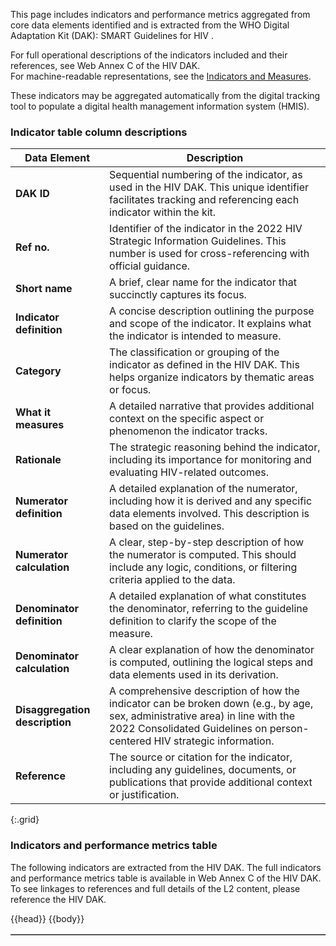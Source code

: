 This page includes indicators and performance metrics aggregated from core data elements identified and is extracted from the WHO Digital Adaptation Kit (DAK): SMART Guidelines for HIV .

For full operational descriptions of the indicators included and their references, see Web Annex C of the HIV DAK.  
For machine-readable representations, see the <a href="indicators-measures.html">Indicators and Measures</a>.

These indicators may be aggregated automatically from the digital tracking tool to populate a digital health management information system (HMIS).

### Indicator table column descriptions

| Data Element                | Description |
|-----------------------------|-------------|
| **DAK ID**                | Sequential numbering of the indicator, as used in the HIV DAK. This unique identifier facilitates tracking and referencing each indicator within the kit. |
| **Ref no.**               | Identifier of the indicator in the 2022 HIV Strategic Information Guidelines. This number is used for cross-referencing with official guidance. |
| **Short name**            | A brief, clear name for the indicator that succinctly captures its focus. |
| **Indicator definition**  | A concise description outlining the purpose and scope of the indicator. It explains what the indicator is intended to measure. |
| **Category**              | The classification or grouping of the indicator as defined in the HIV DAK. This helps organize indicators by thematic areas or focus. |
| **What it measures**      | A detailed narrative that provides additional context on the specific aspect or phenomenon the indicator tracks. |
| **Rationale**             | The strategic reasoning behind the indicator, including its importance for monitoring and evaluating HIV-related outcomes. |
| **Numerator definition**  | A detailed explanation of the numerator, including how it is derived and any specific data elements involved. This description is based on the guidelines. |
| **Numerator calculation** | A clear, step-by-step description of how the numerator is computed. This should include any logic, conditions, or filtering criteria applied to the data. |
| **Denominator definition**| A detailed explanation of what constitutes the denominator, referring to the guideline definition to clarify the scope of the measure. |
| **Denominator calculation**| A clear explanation of how the denominator is computed, outlining the logical steps and data elements used in its derivation. |
| **Disaggregation description**| A comprehensive description of how the indicator can be broken down (e.g., by age, sex, administrative area) in line with the 2022 Consolidated Guidelines on person-centered HIV strategic information. |
| **Reference**             | The source or citation for the indicator, including any guidelines, documents, or publications that provide additional context or justification. |

{:.grid}

### Indicators and performance metrics table

The following indicators are extracted from the HIV DAK. The full indicators and performance metrics table is available in Web Annex C of the HIV DAK. To see linkages to references and full details of the L2 content, please reference the HIV DAK.

<div style=" width: 100%; height: 500px; overflow: scroll;">

  <table border="1" class="dataframe table table-striped table-bordered">
    <thead style="position: sticky;top: 0;z-index: 100;background-color: white;">
        {{head}}
      </thead>
    <tbody>
      {{body}}
    </tbody>
</div>
